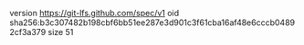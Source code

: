 version https://git-lfs.github.com/spec/v1
oid sha256:b3c307482b198cbf6bb51ee287e3d901c3f61cba16af48e6cccb04892cf3a379
size 51
